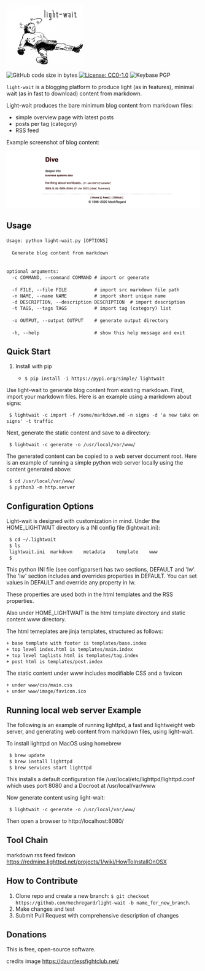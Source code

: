 
![light-wait logo](img/light-wait-logo.png)

![GitHub code size in bytes](https://img.shields.io/github/languages/code-size/mechregard/light-wait)
[![License: CC0-1.0](https://img.shields.io/badge/License-CC0%201.0-lightgrey.svg)](http://creativecommons.org/publicdomain/zero/1.0/)
![Keybase PGP](https://img.shields.io/keybase/pgp/dlange)

`light-wait` is a blogging platform to produce light (as in features), minimal wait (as in fast to download) content from markdown.

Light-wait produces the bare minimum blog content from markdown files:
* simple overview page with latest posts
* posts per tag (category)
* RSS feed

Example screenshot of blog content:

![GIF demo](img/screen.png)


**Usage**
---

```
Usage: python light-wait.py [OPTIONS]

  Generate blog content from markdown


optional arguments:
  -c COMMAND, --command COMMAND # import or generate
  
  -f FILE, --file FILE          # import src markdown file path
  -n NAME, --name NAME          # import short unique name
  -d DESCRIPTION, --description DESCRIPTION  # import description
  -t TAGS, --tags TAGS          # import tag (category) list
  
  -o OUTPUT, --output OUTPUT    # generate output directory
                        
  -h, --help                    # show this help message and exit  
```

**Quick Start**
---

1. Install with pip

    + `$ pip install -i https://pypi.org/simple/ lightwait`

Use light-wait to generate blog content from existing markdown. First, import your markdown files. 
Here is an example using a markdown about signs:

```
 $ lightwait -c import -f /some/markdown.md -n signs -d 'a new take on signs' -t traffic
```

Next, generate the static content and save to a directory:

```
 $ lightwait -c generate -o /usr/local/var/www/
```

The generated content can be copied to a web server document root. Here is an example 
of running a simple python web server locally using the content generated above:

```
 $ cd /usr/local/var/www/
 $ python3 -m http.server
```

**Configuration Options**
---

Light-wait is designed with customization in mind. Under the HOME_LIGHTWAIT directory is a
INI config file (lightwait.ini):

```
 $ cd ~/.lightwait
 $ ls
 lightwait.ini	markdown	metadata	template	www
 $
```
This python INI file (see configparser) has two sections, DEFAULT and 'lw'. The 'lw' section includes and 
overrides properties in DEFAULT. You can set values in DEFAULT and override any property in lw.

These properties are used both in the html templates and the RSS properties.

Also under HOME_LIGHTWAIT is the html template directory and static content www directory. 

The html temeplates are jinja templates, structured as follows:

    + base template with footer is templates/base.index
    + top level index.html is templates/main.index
    + top level taglists html is templates/tag.index
    + post html is templates/post.index

The static content under www includes modifiable CSS and a favicon

    + under www/css/main.css
    + under www/image/favicon.ico
    

**Running local web server Example**
---
The following is an example of running lighttpd, a fast and lightweight web server,
and generating web content from markdown files, using light-wait.

To install lighttpd on MacOS using homebrew

```
 $ brew update 
 $ brew install lighttpd
 $ brew services start lighttpd
```

This installs a default configuration file /usr/local/etc/lighttpd/lighttpd.conf
which uses port 8080 and a Docroot at /usr/local/var/www

Now generate content using light-wait:

```
 $ lightwait -c generate -o /usr/local/var/www/
```

Then open a browser to http://localhost:8080/

**Tool Chain**
---
markdown
rss feed
favicon
https://redmine.lighttpd.net/projects/1/wiki/HowToInstallOnOSX

**How to Contribute**
---

1. Clone repo and create a new branch: `$ git checkout https://github.com/mechregard/light-wait -b name_for_new_branch`.
2. Make changes and test
3. Submit Pull Request with comprehensive description of changes


**Donations**
---

This is free, open-source software. 


credits image
https://dauntlessfightclub.net/
